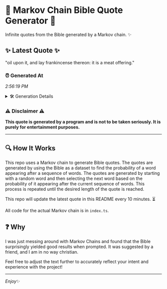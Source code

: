 # 📖 Markov Chain Bible Quote Generator 📖

Infinite quotes from the Bible generated by a Markov chain. ✨

## ✨ Latest Quote ✨
"oil upon it, and lay frankincense thereon: it is a meat offering."

### ⏰ Generated At
*2:56:19 PM*

<details>
    <summary>🛠️ Generation Details</summary>
    <p>
        <strong>🌱 Seed:</strong> oil<br>
        <strong>🔄 Iterations:</strong> 11<br>
        <strong>📜 Context History:</strong><br>[ oil ]: upon<br>[ oil, upon ]: it,<br>[ oil, upon, it, ]: and<br>[ oil, upon, it,, and ]: lay<br>[ oil, upon, it,, and, lay ]: frankincense<br>[ oil, upon, it,, and, lay, frankincense ]: thereon:<br>[ upon, it,, and, lay, frankincense, thereon: ]: it<br>[ it,, and, lay, frankincense, thereon:, it ]: is<br>[ and, lay, frankincense, thereon:, it, is ]: a<br>[ lay, frankincense, thereon:, it, is, a ]: meat<br>[ frankincense, thereon:, it, is, a, meat ]: offering.<br>
    </p>
</details>

### ⚠️ Disclaimer ⚠️
**This quote is generated by a program and is not to be taken seriously. It is purely for entertainment purposes.**

---

## 🔍 How It Works

This repo uses a Markov chain to generate Bible quotes. The quotes are generated by using the Bible as a dataset to find the probability of a word appearing after a sequence of words. The quotes are generated by starting with a random word and then selecting the next word based on the probability of it appearing after the current sequence of words. This process is repeated until the desired length of the quote is reached.

This repo will update the latest quote in this README every 10 minutes. ⏳

All code for the actual Markov chain is in `index.ts`.

## ❓ Why

I was just messing around with Markov Chains and found that the Bible surprisingly yielded good results when prompted. 
It was suggested by a friend, and I am in no way christian.

Feel free to adjust the text further to accurately reflect your intent and experience with the project!

---

*Enjoy*✨
